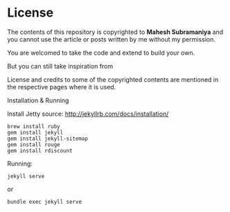 License
====

The contents of this repository is copyrighted to **Mahesh Subramaniya** and you cannot use the article or posts written by me without my permission.

You are welcomed to take the code and extend to build your own.

But you can still take inspiration from

License and credits to some of the copyrighted contents are mentioned in the respective pages where it is used.


Installation & Running

Install Jetty
source: http://jekyllrb.com/docs/installation/


```
brew install ruby
gem install jekyll
gem install jekyll-sitemap
gem install rouge 
gem install rdiscount
```

Running:

```
jekyll serve
```
or
```
bundle exec jekyll serve
```
